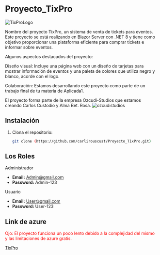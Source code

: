 # Proyecto_TixPro
![TixProLogo](https://github.com/user-attachments/assets/2d13f1df-b1fd-47e7-a7b9-0cce28725580)

Nombre del proyecto TixPro, un sistema de venta de tickets para eventos. Este proyecto se está realizando en Blazor Server con .NET 8 y tiene como objetivo proporcionar una plataforma eficiente para comprar tickets e informar sobre eventos. 

Algunos aspectos destacados del proyecto:

Diseño visual: Incluye una página web con un diseño de tarjetas para mostrar información de eventos y una paleta de colores que utiliza negro y blanco, acorde con el logo.

Colaboración: Estamos desarrollando este proyecto como parte de un trabajo final de tu materia de Aplicada1.

 El proyecto forma parte de la empresa Ozcudi-Studios que estamos creando Carlos Custodio y Alma Bet. Rosa.
![ozcudistudios](https://github.com/user-attachments/assets/8cdaf05d-c72e-4d11-bee0-3983ca93f425)


## Instalación
1. Clona el repositorio:
   ```bash
   git clone (https://github.com/carlirouscust/Proyecto_TixPro.git)
   
## Los Roles
Administrador  
- **Email:** Admin@gmail.com  
- **Password:** Admin-123  

Usuario  
- **Email:** User@gmail.com  
- **Password:** User-123

## Link de azure 
<span style="color:red">Ojo: El proyecto funciona un poco lento debido a la complejidad del mismo y las limitaciones de azure gratis.</span>

[TixPro](https://tixpro.azurewebsites.net/)



